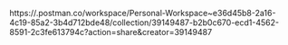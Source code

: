 https://.postman.co/workspace/Personal-Workspace~e36d45b8-2a16-4c19-85a2-3b4d712bde48/collection/39149487-b2b0c670-ecd1-4562-8591-2c3fe613794c?action=share&creator=39149487

